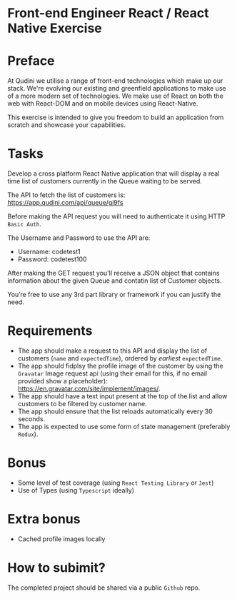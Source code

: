 # Front-end Engineer React / React Native Exercise

# Preface
At Qudini we utilise a range of front-end technologies which make up our stack. We're evolving our existing and greenfield applications to make use of a more modern set of technologies. We make use of React on both the web with React-DOM and on mobile devices using React-Native.

This exercise is intended to give you freedom to build an application from scratch and showcase your capabilities.
 
# Tasks
Develop a cross platform React Native application that will display a real time list of customers currently in the Queue waiting to be served.

The API to fetch the list of customers is: https://app.qudini.com/api/queue/gj9fs

Before making the API request you will need to authenticate it using HTTP `Basic Auth`. 

The Username and Password to use the API are: 
- Username: codetest1
- Password: codetest100

After making the GET request you'll receive a JSON object that contains information about the given Queue and contatin list of Customer objects.

You’re free to use any 3rd part library or framework if you can justify the need.

# Requirements
-  The app should make a request to this API and display the list of customers (`name` and `expectedTime`), ordered by _earliest_ `expectedTime`.
-  The app should fidplsy the profile image of the customer by using the `Gravatar` Image request api (using their email for this, if no email provided show a placeholder): https://en.gravatar.com/site/implement/images/.
-  The app should have a text input present at the top of the list and allow customers to be filtered by customer name.
-  The app should ensure that the list reloads automatically every 30 seconds. 
-  The app is expected to use some form of state management (preferably `Redux`).

# Bonus
- Some level of test coverage (using `React Testing Library` or `Jest`)
- Use of Types (using `Typescript` ideally)

# Extra bonus
- Cached profile images locally


# How to subimit?
The completed project should be shared via a public `Github` repo.


